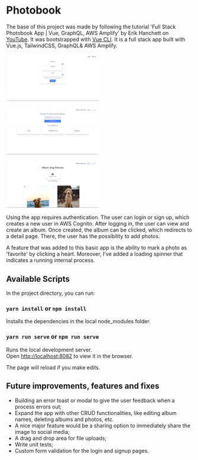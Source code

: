 # Photobook

The base of this project was made by following the tutorial 'Full Stack Photobook App | Vue, GraphQL, AWS Amplify' by Erik Hanchett on [YouTube](https://www.youtube.com/watch?v=w0p7ywfHesw&ab_channel=TraversyMedia). It was bootstrapped with [Vue CLI](https://cli.vuejs.org/). It is a full stack app built with Vue.js, TailwindCSS, GraphQL& AWS Amplify. 

<img src="./src/assets/images/screenshot-signup.png"
     alt="Albums"
     style="width: 50%" />
     
<img src="./src/assets/images/screenshot-albums.png"
     alt="Albums"
     style="width: 50%" />

<img src="./src/assets/images/screenshot-photos.png"
     alt="Photos"
     style="width: 50%" />
     
Using the app requires authentication. The user can login or sign up, which creates a new user in AWS Cognito. After logging in, the user can view and create an album. Once created, the album can be clicked, which redirects to a detail page. There, the user has the possibility to add photos.

A feature that was added to this basic app is the ability to mark a photo as 'favorite' by clicking a heart. Moreover, I've added a loading spinner that indicates a running internal process. 

## Available Scripts

In the project directory, you can run:

### `yarn install` or `npm install` 

Installs the dependencies in the local node_modules folder.

### `yarn run serve` or `npm run serve`

Runs the local development server.<br />
Open [http://localhost:8082](http://localhost:8082) to view it in the browser.

The page will reload if you make edits.<br />

## Future improvements, features and fixes

- Building an error toast or modal to give the user feedback when a process errors out;
- Expand the app with other CRUD functionalities, like editing album names, deleting albums and photos, etc.
- A nice major feature would be a sharing option to immediately share the image to social media;
- A drag and drop area for file uploads;
- Write unit tests;
- Custom form validation for the login and signup pages.
